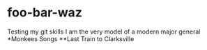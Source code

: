 # foo-bar-waz
Testing my git skills
I am the very model of a modern major general
*Monkees Songs
**Last Train to Clarksville
